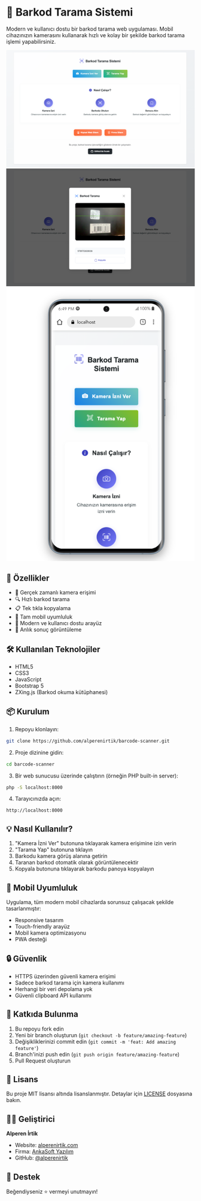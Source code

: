 # 📱 Barkod Tarama Sistemi

Modern ve kullanıcı dostu bir barkod tarama web uygulaması. Mobil cihazınızın kamerasını kullanarak hızlı ve kolay bir şekilde barkod tarama işlemi yapabilirsiniz.

![Ekran Görüntüsü 1](https://github.com/alperenirtik/barkode-scanner/blob/main/1.png)
![Ekran Görüntüsü 2](https://github.com/alperenirtik/barkode-scanner/blob/main/2.png)
![Ekran Görüntüsü 3](https://github.com/alperenirtik/barkode-scanner/blob/main/3.png)


## 🚀 Özellikler

- 📸 Gerçek zamanlı kamera erişimi
- 🔍 Hızlı barkod tarama
- 📋 Tek tıkla kopyalama
- 📱 Tam mobil uyumluluk
- 🎨 Modern ve kullanıcı dostu arayüz
- 🔄 Anlık sonuç görüntüleme

## 🛠️ Kullanılan Teknolojiler

- HTML5
- CSS3
- JavaScript
- Bootstrap 5
- ZXing.js (Barkod okuma kütüphanesi)

## 📦 Kurulum

1. Repoyu klonlayın:
```bash
git clone https://github.com/alperenirtik/barcode-scanner.git
```

2. Proje dizinine gidin:
```bash
cd barcode-scanner
```

3. Bir web sunucusu üzerinde çalıştırın (örneğin PHP built-in server):
```bash
php -S localhost:8000
```

4. Tarayıcınızda açın:
```
http://localhost:8000
```

## 💡 Nasıl Kullanılır?

1. "Kamera İzni Ver" butonuna tıklayarak kamera erişimine izin verin
2. "Tarama Yap" butonuna tıklayın
3. Barkodu kamera görüş alanına getirin
4. Taranan barkod otomatik olarak görüntülenecektir
5. Kopyala butonuna tıklayarak barkodu panoya kopyalayın

## 📱 Mobil Uyumluluk

Uygulama, tüm modern mobil cihazlarda sorunsuz çalışacak şekilde tasarlanmıştır:
- Responsive tasarım
- Touch-friendly arayüz
- Mobil kamera optimizasyonu
- PWA desteği

## 🔒 Güvenlik

- HTTPS üzerinden güvenli kamera erişimi
- Sadece barkod tarama için kamera kullanımı
- Herhangi bir veri depolama yok
- Güvenli clipboard API kullanımı

## 🤝 Katkıda Bulunma

1. Bu repoyu fork edin
2. Yeni bir branch oluşturun (`git checkout -b feature/amazing-feature`)
3. Değişikliklerinizi commit edin (`git commit -m 'feat: Add amazing feature'`)
4. Branch'inizi push edin (`git push origin feature/amazing-feature`)
5. Pull Request oluşturun

## 📄 Lisans

Bu proje MIT lisansı altında lisanslanmıştır. Detaylar için [LICENSE](LICENSE) dosyasına bakın.

## 👨‍💻 Geliştirici

**Alperen İrtik**
- Website: [alperenirtik.com](https://www.alperenirtik.com)
- Firma: [AnkaSoft Yazılım](https://www.ankasoftyazilim.com)
- GitHub: [@alperenirtik](https://github.com/alperenirtik)

## 🌟 Destek

Beğendiyseniz ⭐️ vermeyi unutmayın! 
